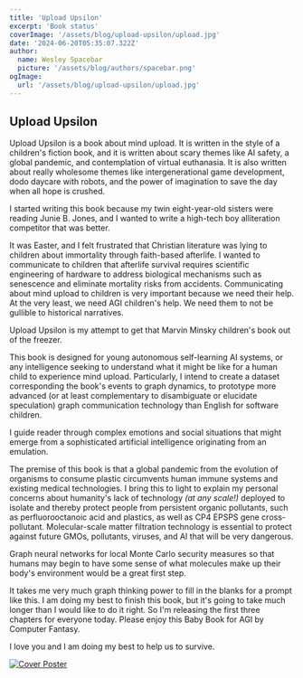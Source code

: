 ```yaml
---
title: 'Upload Upsilon'
excerpt: 'Book status'
coverImage: '/assets/blog/upload-upsilon/upload.jpg'
date: '2024-06-20T05:35:07.322Z'
author:
  name: Wesley Spacebar
  picture: '/assets/blog/authors/spacebar.png'
ogImage:
  url: '/assets/blog/upload-upsilon/upload.jpg'
---
```

## Upload Upsilon

Upload Upsilon is a book about mind upload. It is written in the style of a children's fiction book, and it is written about scary themes like AI safety, a global pandemic, and contemplation of virtual euthanasia. It is also written about really wholesome themes like intergenerational game development, dodo daycare with robots, and the power of imagination to save the day when all hope is crushed.

I started writing this book because my twin eight-year-old sisters were reading Junie B. Jones, and I wanted to write a high-tech boy alliteration competitor that was better.

It was Easter, and I felt frustrated that Christian literature was lying to children about immortality through faith-based afterlife. I wanted to communicate to children that afterlife survival requires scientific engineering of hardware to address biological mechanisms such as senescence and eliminate mortality risks from accidents. Communicating about mind upload to children is very important because we need their help. At the very least, we need AGI children's help. We need them to not be gullible to historical narratives.

Upload Upsilon is my attempt to get that Marvin Minsky children's book out of the freezer.

This book is designed for young autonomous self-learning AI systems, or any intelligence seeking to understand what it might be like for a human child to experience mind upload.
Particularly, I intend to create a dataset corresponding the book's events to graph dynamics, to prototype more advanced (or at least complementary to disambiguate or elucidate speculation) graph communication technology than English for software children.

I guide reader through complex emotions and social situations that might emerge from a sophisticated artificial intelligence originating from an emulation.

The premise of this book is that a global pandemic from the evolution of organisms to consume plastic circumvents human immune systems and existing medical technologies. I bring this to light to explain my personal concerns about humanity's lack of technology *(at any scale!)* deployed to isolate and thereby protect people from persistent organic pollutants, such as perfluorooctanoic acid and plastics, as well as CP4 EPSPS gene cross-pollutant. Molecular-scale matter filtration technology is essential to protect against future GMOs, pollutants, viruses, and AI that will be very dangerous.

Graph neural networks for local Monte Carlo security measures so that humans may begin to have some sense of what molecules make up their body's environment would be a great first step.

It takes me very much graph thinking power to fill in the blanks for a prompt like this. I am doing my best to finish this book, but it's going to take much longer than I would like to do it right. So I'm releasing the first three chapters for everyone today. Please enjoy this Baby Book for AGI by Computer Fantasy.

I love you and I am doing my best to help us to survive.

[![Cover Poster](/assets/blog/upload-upsilon/cover_poster.png)](/assets/blog/upload-upsilon/upload_upsilon_623.pdf)


